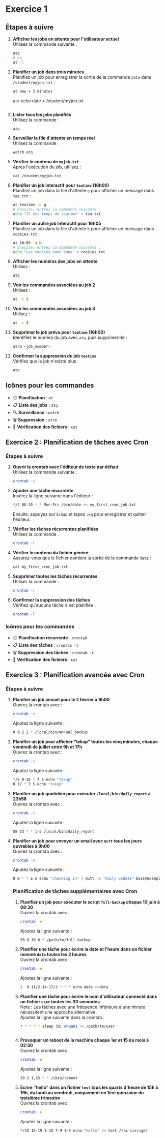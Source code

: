 # Exercice 1 

## Étapes à suivre

1. **Afficher les jobs en attente pour l'utilisateur actuel**  
    Utilisez la commande suivante :  
    ```bash
    atq
    # ou
    at -l
    ```

2. **Planifier un job dans trois minutes**  
    Planifiez un job pour enregistrer la sortie de la commande `date` dans `/student/myjob.txt` :  
    ```bash
    at now + 3 minutes
    ```
    at> echo date > /student/myjob.txt
    ```

3. **Lister tous les jobs planifiés**  
    Utilisez la commande :  
    ```bash
    atq
    ```

4. **Surveiller la file d'attente en temps réel**  
    Utilisez la commande :  
    ```bash
    watch atq
    ```

5. **Vérifier le contenu de `myjob.txt`**  
    Après l'exécution du job, utilisez :  
    ```bash
    cat /student/myjob.txt
    ```

6. **Planifier un job interactif pour `teatime` (16h00)**  
    Planifiez un job dans la file d'attente `g` pour afficher un message dans `tea.txt` :  
    ```bash
    at teatime -q g
    # Ensuite, entrez la commande suivante :
    echo "Il est temps de teatime" > tea.txt
    ```

7. **Planifier un autre job interactif pour 16h05**  
    Planifiez un job dans la file d'attente `b` pour afficher un message dans `cookies.txt` :  
    ```bash
    at 16:05 -q b
    # Ensuite, entrez la commande suivante :
    echo "Les cookies sont bons" > cookies.txt
    ```

8. **Afficher les numéros des jobs en attente**  
    Utilisez :  
    ```bash
    atq
    ```

9. **Voir les commandes associées au job 2**  
    Utilisez :  
    ```bash
    at -c 2
    ```

10. **Voir les commandes associées au job 3**  
     Utilisez :  
     ```bash
     at -c 3
     ```

11. **Supprimer le job prévu pour `teatime` (16h00)**  
     Identifiez le numéro du job avec `atq`, puis supprimez-le :  
     ```bash
     atrm <job_number>
     ```

12. **Confirmer la suppression du job `teatime`**  
     Vérifiez que le job n'existe plus :  
     ```bash
     atq
     ```

## Icônes pour les commandes
- 🕒 **Planification** : `at`
- 📋 **Liste des jobs** : `atq`
- 🔍 **Surveillance** : `watch`
- 🗑️ **Suppression** : `atrm`
- 📂 **Vérification des fichiers** : `cat`

## Exercice 2 : Planification de tâches avec Cron

### Étapes à suivre

1. **Ouvrir la crontab avec l'éditeur de texte par défaut**  
    Utilisez la commande suivante :  
    ```bash
    crontab -e
    ```

2. **Ajouter une tâche récurrente**  
    Insérez la ligne suivante dans l'éditeur :  
    ```bash
    */2 08-20 * * Mon-Fri /bin/date >> my_first_cron_job.txt
    ```
    Ensuite, appuyez sur `Échap` et tapez `:wq` pour enregistrer et quitter l'éditeur.

3. **Vérifier les tâches récurrentes planifiées**  
    Utilisez la commande :  
    ```bash
    crontab -l
    ```

4. **Vérifier le contenu du fichier généré**  
    Assurez-vous que le fichier contient la sortie de la commande `date` :  
    ```bash
    cat my_first_cron_job.txt
    ```

5. **Supprimer toutes les tâches récurrentes**  
    Utilisez la commande :  
    ```bash
    crontab -r
    ```

6. **Confirmer la suppression des tâches**  
    Vérifiez qu'aucune tâche n'est planifiée :  
    ```bash
    crontab -l
    ```

### Icônes pour les commandes
- 🕒 **Planification récurrente** : `crontab`
- 📋 **Liste des tâches** : `crontab -l`
- 🗑️ **Suppression des tâches** : `crontab -r`
- 📂 **Vérification des fichiers** : `cat`
## Exercice 3 : Planification avancée avec Cron

### Étapes à suivre

1. **Planifier un job annuel pour le 2 février à 9h00**  
    Ouvrez la crontab avec :  
    ```bash
    crontab -e
    ```
    Ajoutez la ligne suivante :  
    ```bash
    0 9 2 2 * /local/bin/annual_backup
    ```

2. **Planifier un job pour afficher "tekup" toutes les cinq minutes, chaque vendredi de juillet entre 9h et 17h**  
    Ouvrez la crontab avec :  
    ```bash
    crontab -e
    ```
    Ajoutez la ligne suivante :  
    ```bash
    */5 9-16 * 7 5 echo "tekup"
    0 17 * 7 5 echo "tekup"
    ```

3. **Planifier un job quotidien pour exécuter `/local/bin/daily_report` à 23h58**  
    Ouvrez la crontab avec :  
    ```bash
    crontab -e
    ```
    Ajoutez la ligne suivante :  
    ```bash
    58 23 * * 1-5 /local/bin/daily_report
    ```

4. **Planifier un job pour envoyer un email avec `mutt` tous les jours ouvrables à 9h00**  
    Ouvrez la crontab avec :  
    ```bash
    crontab -e
    ```
    Ajoutez la ligne suivante :  
    ```bash
    0 9 * * 1-5 echo "Checking in" | mutt -s "Daily Update" boss@example.com
    ```
    ### Planification de tâches supplémentaires avec Cron

    1. **Planifier un job pour exécuter le script `full-backup` chaque 10 juin à 08:30**  
        Ouvrez la crontab avec :  
        ```bash
        crontab -e
        ```  
        Ajoutez la ligne suivante :  
        ```bash
        30 8 10 6 * /path/to/full-backup
        ```

    2. **Planifier une tâche pour écrire la date et l'heure dans un fichier nommé `date` toutes les 2 heures**  
        Ouvrez la crontab avec :  
        ```bash
        crontab -e
        ```  
        Ajoutez la ligne suivante :  
        ```bash
        2  8-11/2,14-17/2 * * * echo date >>deta
        ```

    3. **Planifier une tâche pour écrire le nom d'utilisateur connecté dans un fichier `user` toutes les 30 secondes**  
        Note : Les tâches avec une fréquence inférieure à une minute nécessitent une approche alternative.  
        Ajoutez la ligne suivante dans la crontab :  
        ```bash
        * * * * * sleep 30; whoami >> /path/to/user
        ```
        ```

    4. **Provoquer un reboot de la machine chaque 1er et 15 du mois à 02:30**  
        Ouvrez la crontab avec :  
        ```bash
        crontab -e
        ```  
        Ajoutez la ligne suivante :  
        ```bash
        30 2 1,15 * * /sbin/reboot
        ```

    5. **Écrire "hello" dans un fichier `test` tous les quarts d'heure de 15h à 19h, du lundi au vendredi, uniquement en 1ère quinzaine du troisième trimestre**  
        Ouvrez la crontab avec :  
        ```bash
        crontab -e
        ```  
        Ajoutez la ligne suivante :  
        ```bash
        */15 15-19 1-15 7-9 1-5 echo "hello" >> test //ac corriger
        ```
